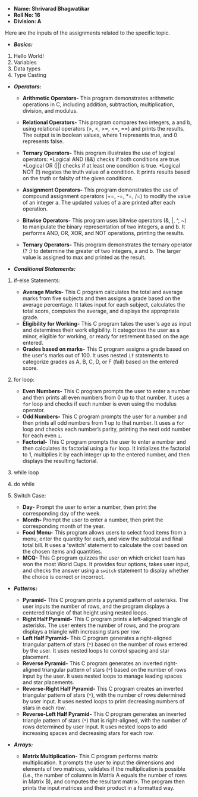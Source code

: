 

- **Name: Shrivarad Bhagwatikar**
- **Roll No: 16**
- **Division: A**


Here are the inputs of the assignments related to the specific topic.

- _**Basics:**_
1) Hello World!
2) Variables
3) Data types
4) Type Casting

- _**Operators:**_
   - **Arithmetic Operators-** This program demonstrates arithmetic operations in C, including addition, subtraction, multiplication, division, and modulus.
   - **Relational Operators-** This program compares two integers, a and b, using relational operators (>, <, >=, <=, ==) and prints the results. The output is in boolean values, where 1 represents true, and 0 represents false.
   - **Ternary Operators-** This program illustrates the use of logical operators:
*Logical AND (&&) checks if both conditions are true.
*Logical OR (||) checks if at least one condition is true.
*Logical NOT (!) negates the truth value of a condition.
It prints results based on the truth or falsity of the given conditions.

   - **Assignment Operators-** This program demonstrates the use of compound assignment operators (+=, -=, *=, /=) to modify the value of an integer a. The updated values of a are printed after each operation.
   - **Bitwise Operators-** This program uses bitwise operators (&, |, ^, ~) to manipulate the binary representation of two integers, a and b. It performs AND, OR, XOR, and NOT operations, printing the results.
   - **Ternary Operators-** This program demonstrates the ternary operator (? :) to determine the greater of two integers, a and b. The larger value is assigned to max and printed as the result.
  

- _**Conditional Statements:**_
1) if-else Statements:
   -    **Average Marks-** This C program calculates the total and average marks from five subjects and then assigns a grade 
                           based on the average percentage. It takes input for each subject, calculates the total score, 
                           computes the average, and displays the appropriate grade.
   -    **Eligibility for Working-** This C program takes the user's age as input and determines their work eligibility. It 
                                     categorizes the user as a minor, eligible for working, or ready for retirement based on 
                                     the age entered.
   -    **Grades based on marks-** This C program assigns a grade based on the user's marks out of 100. It uses nested `if` 
                                   statements to categorize grades as A, B, C, D, or F (fail) based on the entered score.
        

3) for loop:
   -    **Even Numbers-** This C program prompts the user to enter a number and then prints all even numbers from 0 up to that number. It uses a `for` loop and checks if 
                          each number is even using the modulus operator.
   -    **Odd Numbers-** This C program prompts the user for a number and then prints all odd numbers from 1 up to that number. It uses a `for` loop and checks each 
                          number’s parity, printing the next odd number for each even `i`.
   -    **Factorial-** This C program prompts the user to enter a number and then calculates its factorial using a `for` loop. It initializes the factorial to 1, multiplies 
                        it by each integer up to the entered number, and then displays the resulting factorial.
4) while loop
5) do while
6) Switch Case:
   -    **Day-** Prompt the user to enter a number, then print the corresponding day of the week.
   -    **Month-** Prompt the user to enter a number, then print the corresponding month of the year.
   -    **Food Menu-** This program allows users to select food items from a menu, enter the quantity for each, and view the subtotal and final total bill. It uses a 
                       'switch' statement to calculate the cost based on the chosen items and quantities.
   -    **MCQ-** This C program quizzes the user on which cricket team has won the most World Cups. It provides four options, takes user input, and checks the answer using 
                   a `switch` statement to display whether the choice is correct or incorrect.

- _**Patterns:**_
   -   **Pyramid-** This C program prints a pyramid pattern of asterisks. The user inputs the number of rows, and the program displays a centered triangle of that height using nested loops.
   -   **Right Half Pyramid-** This C program prints a left-aligned triangle of asterisks. The user enters the number of rows, and the program displays a triangle with increasing stars per row.
   -   **Left Half Pyramid-** This C program generates a right-aligned triangular pattern of stars (`*`) based on the number of rows entered by the user. It uses nested loops to control spacing and star placement.
   -   **Reverse Pyramid-** This C program generates an inverted right-aligned triangular pattern of stars (`*`) based on the number of rows input by the user. It uses nested loops to manage leading spaces and star placements.
   -   **Reverse-Right Half Pyramid-** This C program creates an inverted triangular pattern of stars (`*`), with the number of rows determined by user input. It uses nested loops to print decreasing numbers of stars in each row.
   -   **Reverse-Left Half Pyramid-** This C program generates an inverted triangle pattern of stars (`*`) that is right-aligned, with the number of rows determined by user input. It uses nested loops to add increasing spaces and decreasing stars for each row.
 
- _**Arrays:**_
   - **Matrix Multiplication-** This C program performs matrix multiplication. It prompts the user to input the dimensions and elements of two matrices, validates if the multiplication is possible (i.e., the number of columns in Matrix A equals the number of rows in Matrix B), and computes the resultant matrix. The program then prints the input matrices and their product in a formatted way.


       

